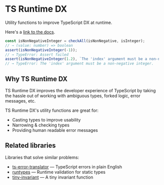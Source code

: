 # TS Runtime DX

Utility functions to improve TypeScript DX at runtime.

Here's a [link to the docs](/docs/getting-started).

```ts
const isNonNegativeInteger = checkAll(isNonNegative, isInteger);
// → (value: number) => boolean
assert(isNonNegativeInteger(-1));
// → TypeError: Assert failed
assert(isNonNegativeInteger(1.2), `The 'index' argument must be a non-negative integer.`);
// → TypeError: The 'index' argument must be a non-negative integer.
```

## Why TS Runtime DX

TS Runtime DX improves the developer experience of TypeScript by taking the hassle out of working with ambiguous types, forked logic, error messages, etc.

TS Runtime DX's utility functions are great for:

- Casting types to improve usability
- Narrowing & checking types
- Providing human readable error messages

## Related libraries

Libraries that solve similar problems:

- [ts-error-translator](https://github.com/mattpocock/ts-error-translator) — TypeScript errors in plain English
- [runtypes](https://github.com/pelotom/runtypes) — Runtime validation for static types
- [tiny-invariant](https://github.com/alexreardon/tiny-invariant) — A tiny invariant function
